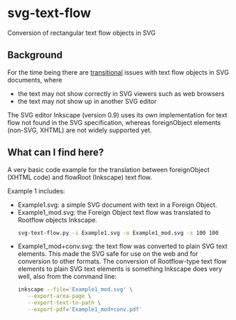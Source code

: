 # svg-text-flow
Conversion of rectangular text flow objects in SVG 

## Background

For the time being there are [transitional](http://wiki.inkscape.org/wiki/index.php/Frequently_asked_questions#What_about_flowed_text.3F) issues with text flow objects in SVG documents, where
 * the text may not show correctly in SVG viewers such as web browsers
 * the text may not show up in another SVG editor

The SVG editor Inkscape (version 0.9) uses its own implementation for text flow not found in the SVG specification, whereas foreignObject elements (non-SVG, XHTML) are not widely supported yet. 

## What can I find here?

A very basic code example for the translation between foreignObject (XHTML code) and flowRoot (Inkscape) text flow. 

Example 1 includes:
* Example1.svg: a simple SVG document with text in a Foreign Object.
* Example1_mod.svg: the Foreign Object text flow was translated to Rootflow objects Inkscape. 
  ```bash 
  svg-text-flow.py -i Example1.svg -o Example1_mod.svg -s 100 100
  ```
* Example1_mod+conv.svg: the text flow was converted to plain SVG text elements. This made the SVG safe for use on the web and for conversion to other formats.
  The conversion of Rootflow-type text flow elements to plain SVG text elements is something Inkscape does very well, also from the command line:
  ```bash
  inkscape --file='Example1_mod.svg' \
     --export-area-page \
     --export-text-to-path \
     --export-pdf='Example1_mod+conv.pdf' 
  ```



